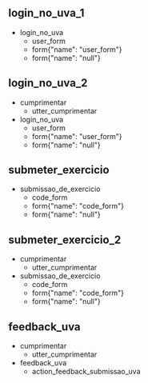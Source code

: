 ## login_no_uva_1
* login_no_uva
	- user_form
	- form{"name": "user_form"}
	- form{"name": "null"}

## login_no_uva_2
* cumprimentar
    - utter_cumprimentar
* login_no_uva
	- user_form
	- form{"name": "user_form"}
	- form{"name": "null"}

## submeter_exercicio
* submissao_de_exercicio
	- code_form
	- form{"name": "code_form"}
	- form{"name": "null"}

## submeter_exercicio_2
* cumprimentar
    - utter_cumprimentar
* submissao_de_exercicio
	- code_form
	- form{"name": "code_form"}
	- form{"name": "null"}

## feedback_uva
* cumprimentar
    - utter_cumprimentar
* feedback_uva
    - action_feedback_submissao_uva

